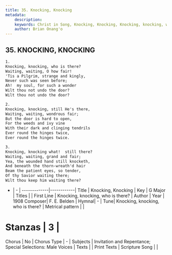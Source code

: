 ```yaml
---
title: 35. Knocking, Knocking
metadata:
    description: 
    keywords: Christ in Song, Knocking, Knocking, Knocking, knocking, who is there?, 
    author: Brian Onang'o
---
```



## 35. KNOCKING, KNOCKING

```txt
1.
Knocking, knocking, who is there?
Waiting, waiting, O how fair!
'Tis a Pilgrim, strange and kingly,
Never such was seen before;
Ah!  my soul, for such a wonder
Wilt thou not undo the door?
Wilt thou not undo the door?

2.
Knocking, knocking, still He's there,
Waiting, waiting, wondrous fair;
But the door is hard to open,
For the weeds and ivy vine
With their dark and clinging tendrils
Ever round the hinges twice,
Ever round the hinges twice.

3.
Knocking, knocking what!  still there?
Waiting, waiting, grand and fair;
Yea, the wounded hand still knocketh,
And beneath the thorn-wreath'd hair
Beam the patient eyes, so tender,
Of thy Savior waiting there;
Wilt thou keep him waiting there?
```

- |   -  |
-------------|------------|
Title | Knocking, Knocking |
Key | G Major |
Titles |  |
First Line | Knocking, knocking, who is there? |
Author | 
Year | 1908
Composer| F. E. Belden |
Hymnal|  - |
Tune| Knocking, knocking, who is there? |
Metrical pattern | |
# Stanzas | 3 |
Chorus | No |
Chorus Type | - |
Subjects | Invitation and Repentance; Special Selections: Male Voices |
Texts |  |
Print Texts | 
Scripture Song |  |
  
